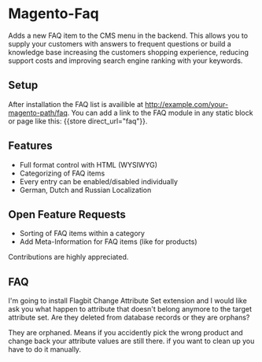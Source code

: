 Magento-Faq
===========

Adds a new FAQ item to the CMS menu in the backend. This allows you to supply your customers with answers to frequent questions or build a knowledge base increasing the customers shopping experience, reducing support costs and improving search engine ranking with your keywords.

Setup
-----

After installation the FAQ list is availible at http://example.com/your-magento-path/faq. You can add a link to the FAQ module in any static block or page like this: {{store direct_url="faq"}}.

Features
--------

* Full format control with HTML (WYSIWYG)
* Categorizing of FAQ items
* Every entry can be enabled/disabled individually
* German, Dutch and Russian Localization

Open Feature Requests
----------------

* Sorting of FAQ items within a category
* Add Meta-Information for FAQ items (like for products)

Contributions are highly appreciated.

FAQ
---

I'm going to install Flagbit Change Attribute Set extension and I would like ask you what happen to attribute that doesn't belong anymore to the target attribute set. Are they deleted from database records or they are orphans?

They are orphaned. Means if you accidently pick the wrong product and change back your attribute values are still there. if you want to clean up you have to do it manually.
